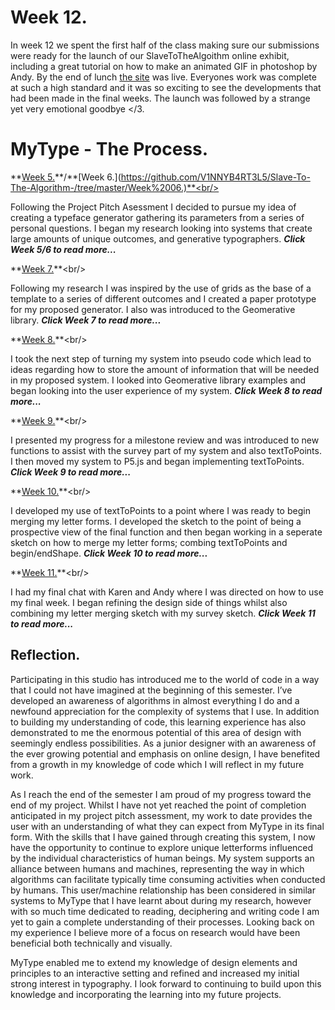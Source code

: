 # Week 12.
In week 12 we spent the first half of the class making sure our submissions were ready for the launch of our SlaveToTheAlgoithm online exhibit, including a great tutorial on how to make an animated GIF in photoshop by Andy. By the end of lunch [the site](https://karenanndonnachie.github.io/Slave-To-The-Algorithm/Slave_ribbon/) was live. Everyones work was complete at such a high standard and it was so exciting to see the developments that had been made in the final weeks. The launch was followed by a strange yet very emotional goodbye </3. 

# MyType - The Process. 
**[Week 5.](https://github.com/V1NNYB4RT3L5/Slave-To-The-Algorithm-/tree/master/Week%2005.)**/**[Week 6.](https://github.com/V1NNYB4RT3L5/Slave-To-The-Algorithm-/tree/master/Week%2006.)**<br/>

Following the Project Pitch Asessment I decided to pursue my idea of creating a typeface generator gathering its parameters from a series of personal questions. I began my research looking into systems that create large amounts of unique outcomes, and  generative typographers. ***Click Week 5/6 to read more...***

**[Week 7.](https://github.com/V1NNYB4RT3L5/Slave-To-The-Algorithm-/tree/master/Week%2007.)**<br/>

Following my research I was inspired by the use of grids as the base of a template to a series of different outcomes and I created a paper prototype for my proposed generator. I also was introduced to the Geomerative library. ***Click Week 7 to read more...***

**[Week 8.](https://github.com/V1NNYB4RT3L5/Slave-To-The-Algorithm-/tree/master/Week%2008.)**<br/>

I took the next step of turning my system into pseudo code which lead to ideas regarding how to store the amount of information that will be needed in my proposed system. I looked into Geomerative library examples and began looking into the user experience of my system. ***Click Week 8 to read more...***

**[Week 9.](https://github.com/V1NNYB4RT3L5/Slave-To-The-Algorithm-/tree/master/Week%2009.)**<br/>

I presented my progress for a milestone review and was introduced to new functions to assist with the survey part of my system and also textToPoints. I then moved my system to P5.js and began implementing textToPoints. ***Click Week 9 to read more...***

**[Week 10.](https://github.com/V1NNYB4RT3L5/Slave-To-The-Algorithm-/tree/master/Week%2010.)**<br/>

I developed my use of textToPoints to a point where I was ready to begin merging my letter forms. I developed the sketch to the point of being a prospective view of the final function and then began working in a seperate sketch on how to merge my letter forms; combing textToPoints and begin/endShape. ***Click Week 10 to read more...***

**[Week 11.](https://github.com/V1NNYB4RT3L5/Slave-To-The-Algorithm-/tree/master/Week%2011.)**<br/>

I had my final chat with Karen and Andy where I was directed on how to use my final week. I began refining the design side of things whilst also combining my letter merging sketch with my survey sketch. ***Click Week 11 to read more...***

## Reflection.

Participating in this studio has introduced me to the world of code in a way that I could not have imagined at the beginning of this semester. I’ve developed an awareness of algorithms in almost everything I do and a newfound appreciation for the complexity of systems that I use. In addition to building my understanding of code, this learning experience has also demonstrated to me the enormous potential of this area of design with seemingly endless possibilities. As a junior designer with an awareness of the ever growing potential and emphasis on online design, I have benefited from a growth in my knowledge of code which I will reflect in my future work. 

As I reach the end of the semester I am proud of my progress toward the end of my project. Whilst I have not yet reached the point of completion anticipated in my project pitch assessment, my work to date provides the user with an understanding of what they can expect from MyType in its final form. With the skills that I have gained through creating this system, I now have the opportunity to continue to explore unique letterforms influenced by the individual characteristics  of human beings. My system supports an alliance between humans and machines, representing the way in which algorithms can facilitate typically time consuming activities when conducted by humans. This user/machine relationship has been considered in similar systems to MyType that I have learnt about during my research, however with so much time dedicated to reading, deciphering and writing code I am yet to gain a complete understanding of their processes. Looking back on my experience I believe more of a focus on research would have been beneficial both technically and visually.  

MyType enabled me to extend my knowledge of design elements and principles to an interactive setting and refined and increased my initial strong interest in typography. I look forward to continuing to build upon this knowledge and incorporating the learning into my future projects. 




